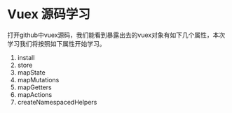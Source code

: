 # Vuex 源码学习
打开github中vuex源码，我们能看到暴露出去的vuex对象有如下几个属性，本次学习我们将按照如下属性开始学习。

1. install
2. store
3. mapState
4. mapMutations
5. mapGetters
6. mapActions
7. createNamespacedHelpers

